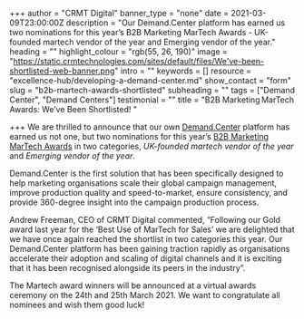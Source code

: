 +++
author = "CRMT Digital"
banner_type = "none"
date = 2021-03-09T23:00:00Z
description = "Our Demand.Center platform has earned us two nominations for this year’s B2B Marketing MarTech Awards - UK-founded martech vendor of the year and Emerging vendor of the year."
heading = ""
highlight_colour = "rgb(55, 26, 190)"
image = "https://static.crmtechnologies.com/sites/default/files/We've-been-shortlisted-web-banner.png"
intro = ""
keywords = []
resource = "excellence-hub/developing-a-demand-center.md"
show_contact = "form"
slug = "b2b-martech-awards-shortlisted"
subheading = ""
tags = ["Demand Center", "Demand Centers"]
testimonial = ""
title = "B2B Marketing MarTech Awards: We’ve Been Shortlisted! "

+++
We are thrilled to announce that our own [Demand.Center](https://www.demand.center/) platform has earned us not one, but two nominations for this year’s [B2B Marketing MarTech Awards](https://b2bmarketing.get-stacked.net/martechawards/) in two categories, _UK-founded martech vendor of the year_ and _Emerging vendor of the year_.

Demand.Center is the first solution that has been specifically designed to help marketing organisations scale their global campaign management, improve production quality and speed-to-market, ensure consistency, and provide 360-degree insight into the campaign production process.

Andrew Freeman, CEO of CRMT Digital commented, “Following our Gold award last year for the ‘Best Use of MarTech for Sales’ we are delighted that we have once again reached the shortlist in two categories this year. Our Demand.Center platform has been gaining traction rapidly as organisations accelerate their adoption and scaling of digital channels and it is exciting that it has been recognised alongside its peers in the industry”.

The Martech award winners will be announced at a virtual awards ceremony on the 24th and 25th March 2021. We want to congratulate all nominees and wish them good luck!